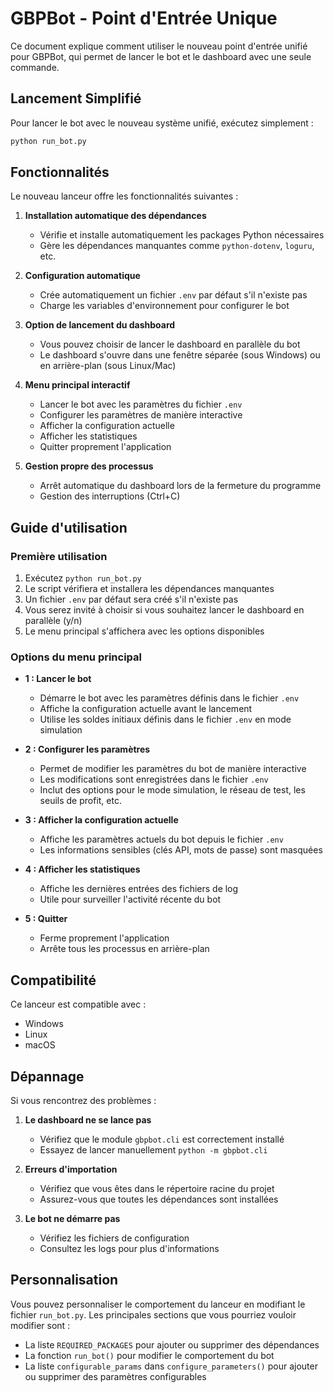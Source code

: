 # GBPBot - Point d'Entrée Unique

Ce document explique comment utiliser le nouveau point d'entrée unifié pour GBPBot, qui permet de lancer le bot et le dashboard avec une seule commande.

## Lancement Simplifié

Pour lancer le bot avec le nouveau système unifié, exécutez simplement :

```bash
python run_bot.py
```

## Fonctionnalités

Le nouveau lanceur offre les fonctionnalités suivantes :

1. **Installation automatique des dépendances**
   - Vérifie et installe automatiquement les packages Python nécessaires
   - Gère les dépendances manquantes comme `python-dotenv`, `loguru`, etc.

2. **Configuration automatique**
   - Crée automatiquement un fichier `.env` par défaut s'il n'existe pas
   - Charge les variables d'environnement pour configurer le bot

3. **Option de lancement du dashboard**
   - Vous pouvez choisir de lancer le dashboard en parallèle du bot
   - Le dashboard s'ouvre dans une fenêtre séparée (sous Windows) ou en arrière-plan (sous Linux/Mac)

4. **Menu principal interactif**
   - Lancer le bot avec les paramètres du fichier `.env`
   - Configurer les paramètres de manière interactive
   - Afficher la configuration actuelle
   - Afficher les statistiques
   - Quitter proprement l'application

5. **Gestion propre des processus**
   - Arrêt automatique du dashboard lors de la fermeture du programme
   - Gestion des interruptions (Ctrl+C)

## Guide d'utilisation

### Première utilisation

1. Exécutez `python run_bot.py`
2. Le script vérifiera et installera les dépendances manquantes
3. Un fichier `.env` par défaut sera créé s'il n'existe pas
4. Vous serez invité à choisir si vous souhaitez lancer le dashboard en parallèle (y/n)
5. Le menu principal s'affichera avec les options disponibles

### Options du menu principal

- **1 : Lancer le bot**
  - Démarre le bot avec les paramètres définis dans le fichier `.env`
  - Affiche la configuration actuelle avant le lancement
  - Utilise les soldes initiaux définis dans le fichier `.env` en mode simulation

- **2 : Configurer les paramètres**
  - Permet de modifier les paramètres du bot de manière interactive
  - Les modifications sont enregistrées dans le fichier `.env`
  - Inclut des options pour le mode simulation, le réseau de test, les seuils de profit, etc.

- **3 : Afficher la configuration actuelle**
  - Affiche les paramètres actuels du bot depuis le fichier `.env`
  - Les informations sensibles (clés API, mots de passe) sont masquées

- **4 : Afficher les statistiques**
  - Affiche les dernières entrées des fichiers de log
  - Utile pour surveiller l'activité récente du bot

- **5 : Quitter**
  - Ferme proprement l'application
  - Arrête tous les processus en arrière-plan

## Compatibilité

Ce lanceur est compatible avec :
- Windows
- Linux
- macOS

## Dépannage

Si vous rencontrez des problèmes :

1. **Le dashboard ne se lance pas**
   - Vérifiez que le module `gbpbot.cli` est correctement installé
   - Essayez de lancer manuellement `python -m gbpbot.cli`

2. **Erreurs d'importation**
   - Vérifiez que vous êtes dans le répertoire racine du projet
   - Assurez-vous que toutes les dépendances sont installées

3. **Le bot ne démarre pas**
   - Vérifiez les fichiers de configuration
   - Consultez les logs pour plus d'informations

## Personnalisation

Vous pouvez personnaliser le comportement du lanceur en modifiant le fichier `run_bot.py`. Les principales sections que vous pourriez vouloir modifier sont :

- La liste `REQUIRED_PACKAGES` pour ajouter ou supprimer des dépendances
- La fonction `run_bot()` pour modifier le comportement du bot
- La liste `configurable_params` dans `configure_parameters()` pour ajouter ou supprimer des paramètres configurables 